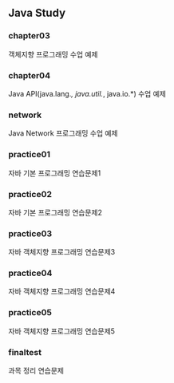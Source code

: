 ## Java Study

### chapter03
객체지향 프로그래밍 수업 예제

### chapter04
Java API(java.lang.*, java.util.*, java.io.*) 수업 예제

### network
Java Network 프로그래밍 수업 예제

### practice01
자바 기본 프로그래밍 연습문제1

### practice02
자바 기본 프로그래밍 연습문제2

### practice03
자바 객체지향 프로그래밍 연습문제3

### practice04
자바 객체지향 프로그래밍 연습문제4

### practice05
자바 객체지향 프로그래밍 연습문제5

### finaltest
과목 정리 연습문제